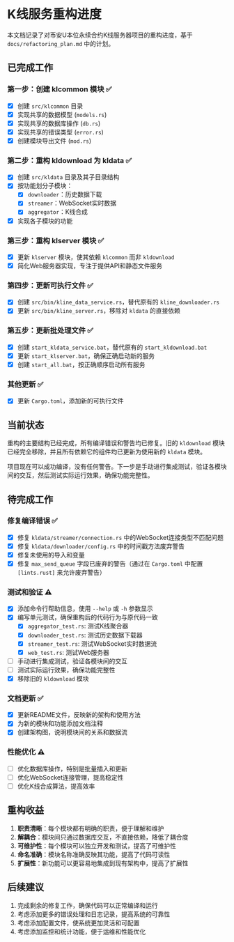 # K线服务重构进度

本文档记录了对币安U本位永续合约K线服务器项目的重构进度，基于 `docs/refactoring_plan.md` 中的计划。

## 已完成工作

### 第一步：创建 klcommon 模块 ✅

- [x] 创建 `src/klcommon` 目录
- [x] 实现共享的数据模型 (`models.rs`)
- [x] 实现共享的数据库操作 (`db.rs`)
- [x] 实现共享的错误类型 (`error.rs`)
- [x] 创建模块导出文件 (`mod.rs`)

### 第二步：重构 kldownload 为 kldata ✅

- [x] 创建 `src/kldata` 目录及其子目录结构
- [x] 按功能划分子模块：
  - [x] `downloader`：历史数据下载
  - [x] `streamer`：WebSocket实时数据
  - [x] `aggregator`：K线合成
- [x] 实现各子模块的功能

### 第三步：重构 klserver 模块 ✅

- [x] 更新 `klserver` 模块，使其依赖 `klcommon` 而非 `kldownload`
- [x] 简化Web服务器实现，专注于提供API和静态文件服务

### 第四步：更新可执行文件 ✅

- [x] 创建 `src/bin/kline_data_service.rs`，替代原有的 `kline_downloader.rs`
- [x] 更新 `src/bin/kline_server.rs`，移除对 `kldata` 的直接依赖

### 第五步：更新批处理文件 ✅

- [x] 创建 `start_kldata_service.bat`，替代原有的 `start_kldownload.bat`
- [x] 更新 `start_klserver.bat`，确保正确启动新的服务
- [x] 创建 `start_all.bat`，按正确顺序启动所有服务

### 其他更新 ✅

- [x] 更新 `Cargo.toml`，添加新的可执行文件

## 当前状态

重构的主要结构已经完成，所有编译错误和警告均已修复。旧的 `kldownload` 模块已经完全移除，并且所有依赖它的组件均已更新为使用新的 `kldata` 模块。

项目现在可以成功编译，没有任何警告。下一步是手动进行集成测试，验证各模块间的交互，然后测试实际运行效果，确保功能完整性。

## 待完成工作

### 修复编译错误 ✅

- [x] 修复 `kldata/streamer/connection.rs` 中的WebSocket连接类型不匹配问题
- [x] 修复 `kldata/downloader/config.rs` 中的时间戳方法废弃警告
- [x] 修复未使用的导入和变量
- [x] 修复 `max_send_queue` 字段已废弃的警告（通过在 `Cargo.toml` 中配置 `[lints.rust]` 来允许废弃警告）

### 测试和验证 ⚠️

- [x] 添加命令行帮助信息，使用 `--help` 或 `-h` 参数显示
- [x] 编写单元测试，确保重构后的代码行为与原代码一致
  - [x] `aggregator_test.rs`: 测试K线聚合器
  - [x] `downloader_test.rs`: 测试历史数据下载器
  - [x] `streamer_test.rs`: 测试WebSocket实时数据流
  - [x] `web_test.rs`: 测试Web服务器
- [ ] 手动进行集成测试，验证各模块间的交互
- [ ] 测试实际运行效果，确保功能完整性
- [x] 移除旧的 `kldownload` 模块

### 文档更新 ✅

- [x] 更新README文件，反映新的架构和使用方法
- [x] 为新的模块和功能添加文档注释
- [x] 创建架构图，说明模块间的关系和数据流

### 性能优化 ⚠️

- [ ] 优化数据库操作，特别是批量插入和更新
- [ ] 优化WebSocket连接管理，提高稳定性
- [ ] 优化K线合成算法，提高效率

## 重构收益

1. **职责清晰**：每个模块都有明确的职责，便于理解和维护
2. **解耦合**：模块间只通过数据库交互，不直接依赖，降低了耦合度
3. **可维护性**：每个模块可以独立开发和测试，提高了可维护性
4. **命名准确**：模块名称准确反映其功能，提高了代码可读性
5. **扩展性**：新功能可以更容易地集成到现有架构中，提高了扩展性

## 后续建议

1. 完成剩余的修复工作，确保代码可以正常编译和运行
2. 考虑添加更多的错误处理和日志记录，提高系统的可靠性
3. 考虑添加配置文件，使系统更加灵活和可配置
4. 考虑添加监控和统计功能，便于运维和性能优化
